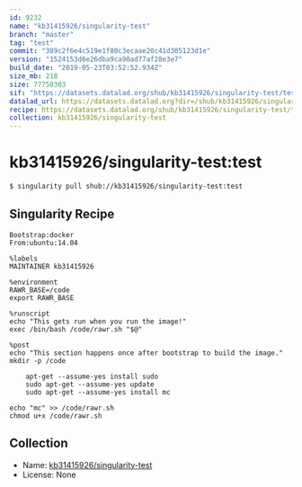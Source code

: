 ```yaml
---
id: 9232
name: "kb31415926/singularity-test"
branch: "master"
tag: "test"
commit: "389c2f6e4c519e1f80c3ecaae20c41d305123d1e"
version: "1524153d6e26dba9ca90ad77af28e3e7"
build_date: "2019-05-23T03:52:52.934Z"
size_mb: 218
size: 77750303
sif: "https://datasets.datalad.org/shub/kb31415926/singularity-test/test/2019-05-23-389c2f6e-1524153d/1524153d6e26dba9ca90ad77af28e3e7.simg"
datalad_url: https://datasets.datalad.org?dir=/shub/kb31415926/singularity-test/test/2019-05-23-389c2f6e-1524153d/
recipe: https://datasets.datalad.org/shub/kb31415926/singularity-test/test/2019-05-23-389c2f6e-1524153d/Singularity
collection: kb31415926/singularity-test
---
```


# kb31415926/singularity-test:test

```bash
$ singularity pull shub://kb31415926/singularity-test:test
```

## Singularity Recipe

```singularity
Bootstrap:docker  
From:ubuntu:14.04

%labels
MAINTAINER kb31415926

%environment
RAWR_BASE=/code
export RAWR_BASE

%runscript
echo "This gets run when you run the image!" 
exec /bin/bash /code/rawr.sh "$@"  

%post  
echo "This section happens once after bootstrap to build the image."  
mkdir -p /code  

    apt-get --assume-yes install sudo
    sudo apt-get --assume-yes update
    sudo apt-get --assume-yes install mc

echo "mc" >> /code/rawr.sh
chmod u+x /code/rawr.sh
```

## Collection

 - Name: [kb31415926/singularity-test](https://github.com/kb31415926/singularity-test)
 - License: None

